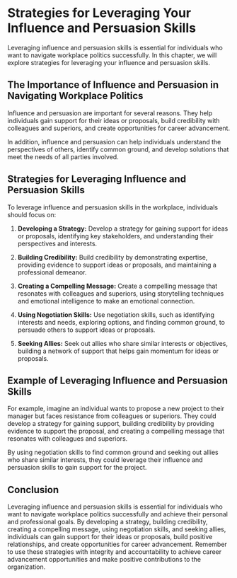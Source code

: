 Strategies for Leveraging Your Influence and Persuasion Skills
==========================================================================================================================

Leveraging influence and persuasion skills is essential for individuals who want to navigate workplace politics successfully. In this chapter, we will explore strategies for leveraging your influence and persuasion skills.

The Importance of Influence and Persuasion in Navigating Workplace Politics
---------------------------------------------------------------------------

Influence and persuasion are important for several reasons. They help individuals gain support for their ideas or proposals, build credibility with colleagues and superiors, and create opportunities for career advancement.

In addition, influence and persuasion can help individuals understand the perspectives of others, identify common ground, and develop solutions that meet the needs of all parties involved.

Strategies for Leveraging Influence and Persuasion Skills
---------------------------------------------------------

To leverage influence and persuasion skills in the workplace, individuals should focus on:

1. **Developing a Strategy:** Develop a strategy for gaining support for ideas or proposals, identifying key stakeholders, and understanding their perspectives and interests.

2. **Building Credibility:** Build credibility by demonstrating expertise, providing evidence to support ideas or proposals, and maintaining a professional demeanor.

3. **Creating a Compelling Message:** Create a compelling message that resonates with colleagues and superiors, using storytelling techniques and emotional intelligence to make an emotional connection.

4. **Using Negotiation Skills:** Use negotiation skills, such as identifying interests and needs, exploring options, and finding common ground, to persuade others to support ideas or proposals.

5. **Seeking Allies:** Seek out allies who share similar interests or objectives, building a network of support that helps gain momentum for ideas or proposals.

Example of Leveraging Influence and Persuasion Skills
-----------------------------------------------------

For example, imagine an individual wants to propose a new project to their manager but faces resistance from colleagues or superiors. They could develop a strategy for gaining support, building credibility by providing evidence to support the proposal, and creating a compelling message that resonates with colleagues and superiors.

By using negotiation skills to find common ground and seeking out allies who share similar interests, they could leverage their influence and persuasion skills to gain support for the project.

Conclusion
----------

Leveraging influence and persuasion skills is essential for individuals who want to navigate workplace politics successfully and achieve their personal and professional goals. By developing a strategy, building credibility, creating a compelling message, using negotiation skills, and seeking allies, individuals can gain support for their ideas or proposals, build positive relationships, and create opportunities for career advancement. Remember to use these strategies with integrity and accountability to achieve career advancement opportunities and make positive contributions to the organization.
